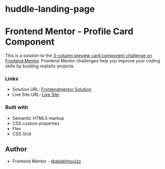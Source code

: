 # huddle-landing-page
# Frontend Mentor - Profile Card Component

This is a solution to the [3-column preview card component challenge on Frontend Mentor](https://www.frontendmentor.io/challenges/huddle-landing-page-with-a-single-introductory-section-B_2Wvxgi0). Frontend Mentor challenges help you improve your coding skills by building realistic projects. 


### Links

- Solution URL: [Frontendmentor Solution](https://www.frontendmentor.io/solutions/huddle-responsive-landing-page-GDe0lRa5WS)
- Live Site URL: [Live Site](https://abdelmouizz.github.io/Huddle-landing-page/)



### Built with

- Semantic HTML5 markup
- CSS custom properties
- Flex
- CSS Grid

## Author

- Frontend Mentor - [@abdelmouizz](https://www.frontendmentor.io/profile/abdelmouizz)




 
